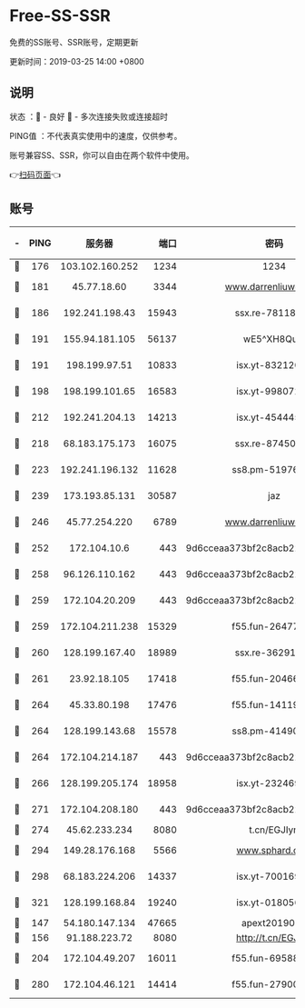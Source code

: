 # Free-SS-SSR

免费的SS账号、SSR账号，定期更新

更新时间：2019-03-25 14:00 +0800

## 说明

状态     ：🙂 - 良好 🙁 - 多次连接失败或连接超时

PING值   ：不代表真实使用中的速度，仅供参考。

账号兼容SS、SSR，你可以自由在两个软件中使用。

👉[扫码页面](https://liesauer.github.io/Free-SS-SSR/)👈

## 账号

|-|PING|服务器|端口|密码|加密方式|区域|
|:----:|:----:|:-----:|-----:|:----:|:----:|:----:|
|🙂|176|103.102.160.252|1234|1234|rc4-md5|JP|
|🙂|181|45.77.18.60|3344|www.darrenliuwei.com|aes-256-cfb|JP|
|🙂|186|192.241.198.43|15943|ssx.re-78118439|aes-256-cfb|US|
|🙂|191|155.94.181.105|56137|wE5^XH8Quw|aes-256-cfb|US|
|🙂|191|198.199.97.51|10833|isx.yt-83212051|aes-256-cfb|US|
|🙂|198|198.199.101.65|16583|isx.yt-99807237|aes-256-cfb|US|
|🙂|212|192.241.204.13|14213|isx.yt-45444530|aes-256-cfb|US|
|🙂|218|68.183.175.173|16075|ssx.re-87450800|aes-256-cfb|US|
|🙂|223|192.241.196.132|11628|ss8.pm-51976086|aes-256-cfb|US|
|🙂|239|173.193.85.131|30587|jaz|aes-256-cfb|US|
|🙂|246|45.77.254.220|6789|www.darrenliuwei.com|aes-256-cfb|SG|
|🙂|252|172.104.10.6|443|9d6cceaa373bf2c8acb22e60b6a58be6|aes-256-cfb|US|
|🙂|258|96.126.110.162|443|9d6cceaa373bf2c8acb22e60b6a58be6|aes-256-cfb|US|
|🙂|259|172.104.20.209|443|9d6cceaa373bf2c8acb22e60b6a58be6|aes-256-cfb|US|
|🙂|259|172.104.211.238|15329|f55.fun-26477830|aes-256-cfb|US|
|🙂|260|128.199.167.40|18989|ssx.re-36291667|aes-256-cfb|SG|
|🙂|261|23.92.18.105|17418|f55.fun-20466360|aes-256-cfb|US|
|🙂|264|45.33.80.198|17476|f55.fun-14119354|aes-256-cfb|US|
|🙂|264|128.199.143.68|15578|ss8.pm-41490223|aes-256-cfb|SG|
|🙂|264|172.104.214.187|443|9d6cceaa373bf2c8acb22e60b6a58be6|aes-256-cfb|US|
|🙂|266|128.199.205.174|18958|isx.yt-23246938|aes-256-cfb|SG|
|🙂|271|172.104.208.180|443|9d6cceaa373bf2c8acb22e60b6a58be6|aes-256-cfb|US|
|🙂|274|45.62.233.234|8080|t.cn/EGJIyrl|rc4-md5|CA|
|🙂|294|149.28.176.168|5566|www.sphard.com|aes-256-cfb|AU|
|🙂|298|68.183.224.206|14337|isx.yt-70016969|aes-256-cfb|SG|
|🙂|321|128.199.168.84|19240|isx.yt-01805648|aes-256-cfb|SG|
|🙂|147|54.180.147.134|47665|apext2019001|chacha20|KR|
|🙂|156|91.188.223.72|8080|http://t.cn/EGJIyrl|rc4-md5|RU|
|🙂|204|172.104.49.207|16011|f55.fun-69588611|aes-256-cfb|SG|
|🙂|280|172.104.46.121|14414|f55.fun-27900052|aes-256-cfb|SG|
